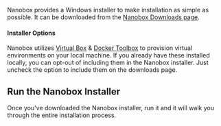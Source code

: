 Nanobox provides a Windows installer to make installation as simple as possible. It can be downloaded from the [Nanobox Downloads page](https://desktop.nanobox.io/downloads).

#### Installer Options
Nanobox utilizes [Virtual Box](https://www.virtualbox.org/) & [Docker Toolbox](https://www.docker.com/products/docker-toolbox) to provision virtual environments on your local machine. If you already have these installed locally, you can opt-out of including them in the Nanobox installer. Just uncheck the option to include them on the downloads page.

## Run the Nanobox Installer
Once you've downloaded the Nanobox installer, run it and it will walk you through the entire installation process.

